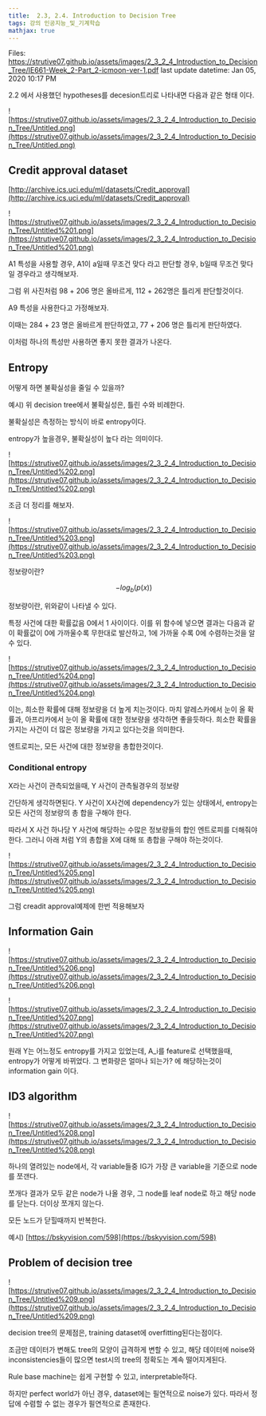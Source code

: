 ```yaml
---
title:  2.3, 2.4. Introduction to Decision Tree
tags: 강의 인공지능_및_기계학습
mathjax: true
---
```



Files: https://strutive07.github.io/assets/images/2_3_2_4_Introduction_to_Decision_Tree/IE661-Week_2-Part_2-icmoon-ver-1.pdf
last update datetime: Jan 05, 2020 10:17 PM

2.2 에서 사용했던 hypotheses를 decesion트리로 나타내면 다음과 같은 형태 이다.

![https://strutive07.github.io/assets/images/2_3_2_4_Introduction_to_Decision_Tree/Untitled.png](https://strutive07.github.io/assets/images/2_3_2_4_Introduction_to_Decision_Tree/Untitled.png)

## Credit approval dataset

[http://archive.ics.uci.edu/ml/datasets/Credit_approval](http://archive.ics.uci.edu/ml/datasets/Credit_approval)

![https://strutive07.github.io/assets/images/2_3_2_4_Introduction_to_Decision_Tree/Untitled%201.png](https://strutive07.github.io/assets/images/2_3_2_4_Introduction_to_Decision_Tree/Untitled%201.png)

A1 특성을 사용할 경우, A1이 a일때 무조건 맞다 라고 판단할 경우, b일때 무조건 맞다 일 경우라고 생각해보자.

그럼 위 사진처럼 98 + 206 명은 올바르게, 112 + 262명은 틀리게 판단할것이다.

A9 특성을 사용한다고 가정해보자.

이때는 284 + 23 명은 올바르게 판단하였고, 77 + 206 명은 틀리게 판단하였다.

이처럼 하나의 특성만 사용하면 좋지 못한 결과가 나온다.

## Entropy

어떻게 하면 불확실성을 줄일 수 있을까?

예시) 위 decision tree에서 불확실성은, 틀린 수와 비례한다.

불확실성은 측정하는 방식이 바로 entropy이다.

entropy가 높을경우, 불확실성이 높다 라는 의미이다.

![https://strutive07.github.io/assets/images/2_3_2_4_Introduction_to_Decision_Tree/Untitled%202.png](https://strutive07.github.io/assets/images/2_3_2_4_Introduction_to_Decision_Tree/Untitled%202.png)

조금 더 정리를 해보자.

![https://strutive07.github.io/assets/images/2_3_2_4_Introduction_to_Decision_Tree/Untitled%203.png](https://strutive07.github.io/assets/images/2_3_2_4_Introduction_to_Decision_Tree/Untitled%203.png)

정보량이란?

$$-log_b(p(x))$$

정보량이란, 위와같이 나타낼 수 있다.

특정 사건에 대한 확률값음 0에서 1 사이이다. 이를 위 함수에 넣으면 결과는 다음과 같이 확률값이 0에 가까울수록 무한대로 발산하고, 1에 가까울 수록 0에 수렴하는것을 알 수 있다.

![https://strutive07.github.io/assets/images/2_3_2_4_Introduction_to_Decision_Tree/Untitled%204.png](https://strutive07.github.io/assets/images/2_3_2_4_Introduction_to_Decision_Tree/Untitled%204.png)

이는, 희소한 확률에 대해 정보량을 더 높게 치는것이다. 마치 알레스카에서 눈이 올 확률과, 아프리카에서 눈이 올 확률에 대한 정보량을 생각하면 좋을듯하다. 희소한 확률을 가지는 사건이 더 많은 정보량을 가지고 있다는것을 의미한다.

엔트로피는, 모든 사건에 대한 정보량을 총합한것이다.

### Conditional entropy

X라는 사건이 관측되었을때, Y 사건이 관측될경우의 정보량

간단하게 생각하면된다. Y 사건이 X사건에 dependency가 있는 상태에서, entropy는 모든 사건의 정보량의 총 합을 구해야 한다.

따라서 X 사건 하나당 Y 사건에 해당하는 수많은 정보량들의 합인 엔트로피를 더해줘야한다. 그러니 아래 처럼 Y의 총합을 X에 대해 또 총합을 구해야 하는것이다.

![https://strutive07.github.io/assets/images/2_3_2_4_Introduction_to_Decision_Tree/Untitled%205.png](https://strutive07.github.io/assets/images/2_3_2_4_Introduction_to_Decision_Tree/Untitled%205.png)

그럼 creadit approval예제에 한번 적용해보자

## Information Gain

![https://strutive07.github.io/assets/images/2_3_2_4_Introduction_to_Decision_Tree/Untitled%206.png](https://strutive07.github.io/assets/images/2_3_2_4_Introduction_to_Decision_Tree/Untitled%206.png)

![https://strutive07.github.io/assets/images/2_3_2_4_Introduction_to_Decision_Tree/Untitled%207.png](https://strutive07.github.io/assets/images/2_3_2_4_Introduction_to_Decision_Tree/Untitled%207.png)

원래 Y는 어느정도 entropy를 가지고 있었는데, A_i를 feature로 선택했을때, entropy가 어떻게 바뀌었다. 그 변화량은 얼마나 되는가? 에 해당하는것이 information gain 이다.

## ID3 algorithm

![https://strutive07.github.io/assets/images/2_3_2_4_Introduction_to_Decision_Tree/Untitled%208.png](https://strutive07.github.io/assets/images/2_3_2_4_Introduction_to_Decision_Tree/Untitled%208.png)

하나의 열려있는 node에서, 각 variable들중 IG가 가장 큰 variable을 기준으로 node를 쪼갠다.

쪼개다 결과가 모두 같은 node가 나올 경우, 그 node를 leaf node로 하고 해당 node를 닫는다. 더이상 쪼개지 않는다.

모든 노드가 닫힐때까지 반복한다.

예시) [https://bskyvision.com/598](https://bskyvision.com/598)

## Problem of decision tree

![https://strutive07.github.io/assets/images/2_3_2_4_Introduction_to_Decision_Tree/Untitled%209.png](https://strutive07.github.io/assets/images/2_3_2_4_Introduction_to_Decision_Tree/Untitled%209.png)

decision tree의 문제점은, training dataset에 overfitting된다는점이다.

조금만 데이터가 변해도 tree의 모양이 급격하게 변할 수 있고, 해당 데이터에 noise와 inconsistencies들이 많으면 test시의 tree의 정확도는 계속 떨어지게된다.

Rule base machine는 쉽게 구현할 수 있고, interpretable하다.

하지만 perfect world가 아닌 경우, dataset에는 필연적으로 noise가 있다. 따라서 정답에 수렴할 수 없는 경우가 필연적으로 존재한다.